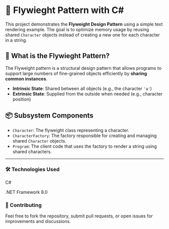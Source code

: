 # 🎯 Flywieght Pattern with C#

This project demonstrates the **Flyweight Design Pattern** using a simple text rendering example. The goal is to optimize memory usage by reusing shared `Character` objects instead of creating a new one for each character in a string.

## 🧠 What is the Flywieght Pattern?

The Flyweight pattern is a structural design pattern that allows programs to support large numbers of fine-grained objects efficiently by **sharing common instances**.

- **Intrinsic State**: Shared between all objects (e.g., the character `'a'`)
- **Extrinsic State**: Supplied from the outside when needed (e.g., character position)
  
## 📦 Subsystem Components

- `Character`: The flyweight class representing a character.
- `CharacterFactory`: The factory responsible for creating and managing shared `Character` objects.
- `Program`: The client code that uses the factory to render a string using shared characters.
---

### 🛠️ Technologies Used
 
C#

.NET Framework 8.0

### 🤝 Contributing
 
Feel free to fork the repository, submit pull requests, or open issues for improvements and discussions.
